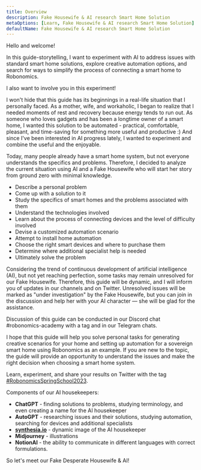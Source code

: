 ```yaml
---
title: Overview
description: Fake Housewife & AI research Smart Home Solution
metaOptions: [Learn, Fake Housewife & AI research Smart Home Solution]
defaultName: Fake Housewife & AI research Smart Home Solution
---
```


<LessonImages imageClasses="mb"  src='fake-housewife-and-ai-research-smart-home-solution/guide.png' alt="fake housewife ai" />

<RoboAcademyText fWeight="500">
  Hello and welcome!

  In this guide-storytelling, I want to experiment with AI to address issues with standard smart home solutions, explore creative automation options, and search for ways to simplify the process of connecting a smart home to Robonomics.

  I also want to involve you in this experiment!
</RoboAcademyText>

I won't hide that this guide has its beginnings in a real-life situation that I personally faced. As a mother, wife, and workaholic, I began to realize that I needed moments of rest and recovery because energy tends to run out. As someone who loves gadgets and has been a longtime owner of a smart home, I wanted this solution to be automated - practical, comfortable, pleasant, and time-saving for something more useful and productive :) And since I've been interested in AI progress lately, I wanted to experiment and combine the useful and the enjoyable.

Today, many people already have a smart home system, but not everyone understands the specifics and problems. Therefore, I decided to analyze the current situation using AI and a Fake Housewife who will start her story from ground zero with minimal knowledge.

- Describe a personal problem
- Come up with a solution to it
- Study the specifics of smart homes and the problems associated with them
- Understand the technologies involved
- Learn about the process of connecting devices and the level of difficulty involved
- Devise a customized automation scenario
- Attempt to install home automation
- Choose the right smart devices and where to purchase them
- Determine where additional specialist help is needed
- Ultimately solve the problem

Considering the trend of continuous development of artificial intelligence (AI), but not yet reaching perfection, some tasks may remain unresolved for our Fake Housewife. Therefore, this guide will be dynamic, and I will inform you of updates in our channels and on Twitter. Unresolved issues will be marked as "under investigation" by the Fake Housewife, but you can join in the discussion and help her with your AI character — she will be glad for the assistance.

Discussion of this guide can be conducted in our Discord chat #robonomics-academy with a tag and in our Telegram chats.

I hope that this guide will help you solve personal tasks for generating creative scenarios for your home and setting up automation for a sovereign smart home using Robonomics as an example. If you are new to the topic, the guide will provide an opportunity to understand the issues and make the right decision when choosing a smart home system.

Learn, experiment, and share your results on Twitter with the tag [#RobonomicsSpringSchool2023](https://twitter.com/hashtag/RobonomicsSpringSchool2023?src=hashtag_click).

Components of our AI housekeepers:

- **ChatGPT** - finding solutions to problems, studying terminology, and even creating a name for the AI housekeeper
- **AutoGPT** - researching issues and their solutions, studying automation, searching for devices and additional specialists
- **[synthesia.io](https://www.synthesia.io/)** - dynamic image of the AI housekeeper
- **Midjourney** - illustrations
- **NotionAI** - the ability to communicate in different languages with correct formulations.

So let's meet our  Fake Desperate Housewife & AI!